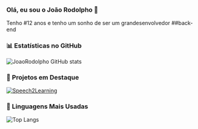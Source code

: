 ### Olá, eu sou o João Rodolpho 👋
Tenho #12 anos e tenho um sonho de ser um grandesenvolvedor ##back-end


### 📊 Estatísticas no GitHub

![JoaoRodolpho GitHub stats](https://github-readme-stats.vercel.app/api?username=joaorodolpho&show_icons=true&theme=dracula)

### 📌 Projetos em Destaque

[![Speech2Learning](https://github-readme-stats.vercel.app/api/pin/?username=joaorodolpho&repo=curso-js)](https://github.com/joaorodolpho/curso-js)

### 🚀 Linguagens Mais Usadas

![Top Langs](https://github-readme-stats.vercel.app/api/top-langs/?username=joaorodolpho&layout=compact)
